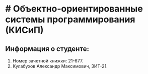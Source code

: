 # # Объектно-ориентированные системы программирования (КИСиП)

## Информация о студенте:
1. Номер зачетной книжки: 21-677.
2. Кулабухов Александр Максимович, ЗИТ-21.

